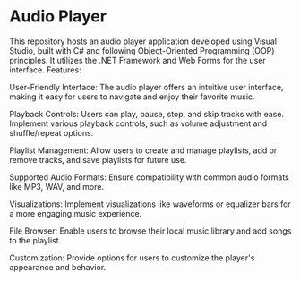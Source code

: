 # Audio Player
This repository hosts an audio player application developed using Visual Studio, built with C# and following Object-Oriented Programming (OOP) principles. It utilizes the .NET Framework and Web Forms for the user interface.
Features:

User-Friendly Interface: The audio player offers an intuitive user interface, making it easy for users to navigate and enjoy their favorite music.

Playback Controls: Users can play, pause, stop, and skip tracks with ease. Implement various playback controls, such as volume adjustment and shuffle/repeat options.

Playlist Management: Allow users to create and manage playlists, add or remove tracks, and save playlists for future use.

Supported Audio Formats: Ensure compatibility with common audio formats like MP3, WAV, and more.

Visualizations: Implement visualizations like waveforms or equalizer bars for a more engaging music experience.

File Browser: Enable users to browse their local music library and add songs to the playlist.

Customization: Provide options for users to customize the player's appearance and behavior.
